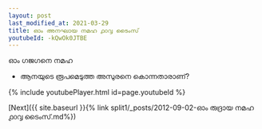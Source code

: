 ```yaml
---
layout: post
last_modified_at: 2021-03-29
title: ഓം അനഘായ നമഹ ൧൦൮ ടൈംസ്
youtubeId: -kQwOk0JTBE
---
```

 
 
 ഓം ഗജഗനെ നമഹ 
 
 -  ആനയുടെ രൂപമെടുത്ത അസുരനെ കൊന്നതാരാണ്? 
 
  
 
  
 
 
 
 
 
 


{% include youtubePlayer.html id=page.youtubeId %}
 
[Next]({{ site.baseurl }}{% link  split1/_posts/2012-09-02-ഓം രുദ്രായ നമഹ ൧൦൮ ടൈംസ്.md%})
 
